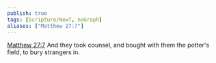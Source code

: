 ```yaml
---
publish: true
tags: [Scripture/NewT, noGraph]
aliases: ["Matthew 27:7"]
---
```

[Matthew 27:7](https://churchofjesuschrist.org/study/scriptures/nt/matt/27?lang=eng&id=p7#p7) And they took counsel, and bought with them the potter's field, to bury strangers in.
